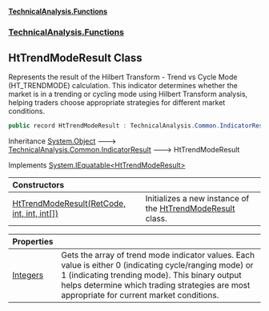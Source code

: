 #### [TechnicalAnalysis\.Functions](Atypical.TechnicalAnalysis.Functions.md 'Atypical\.TechnicalAnalysis\.Functions')
### [TechnicalAnalysis\.Functions](Atypical.TechnicalAnalysis.Functions.md#TechnicalAnalysis.Functions 'TechnicalAnalysis\.Functions')

## HtTrendModeResult Class

Represents the result of the Hilbert Transform \- Trend vs Cycle Mode \(HT\_TRENDMODE\) calculation\.
This indicator determines whether the market is in a trending or cycling mode using Hilbert Transform analysis,
helping traders choose appropriate strategies for different market conditions\.

```csharp
public record HtTrendModeResult : TechnicalAnalysis.Common.IndicatorResult, System.IEquatable<TechnicalAnalysis.Functions.HtTrendModeResult>
```

Inheritance [System\.Object](https://docs.microsoft.com/en-us/dotnet/api/System.Object 'System\.Object') &#129106; [TechnicalAnalysis\.Common\.IndicatorResult](https://docs.microsoft.com/en-us/dotnet/api/TechnicalAnalysis.Common.IndicatorResult 'TechnicalAnalysis\.Common\.IndicatorResult') &#129106; HtTrendModeResult

Implements [System\.IEquatable&lt;](https://docs.microsoft.com/en-us/dotnet/api/System.IEquatable-1 'System\.IEquatable\`1')[HtTrendModeResult](HtTrendModeResult.md 'TechnicalAnalysis\.Functions\.HtTrendModeResult')[&gt;](https://docs.microsoft.com/en-us/dotnet/api/System.IEquatable-1 'System\.IEquatable\`1')

| Constructors | |
| :--- | :--- |
| [HtTrendModeResult\(RetCode, int, int, int\[\]\)](HtTrendModeResult.HtTrendModeResult(RetCode,int,int,int[]).md 'TechnicalAnalysis\.Functions\.HtTrendModeResult\.HtTrendModeResult\(TechnicalAnalysis\.Common\.RetCode, int, int, int\[\]\)') | Initializes a new instance of the [HtTrendModeResult](HtTrendModeResult.md 'TechnicalAnalysis\.Functions\.HtTrendModeResult') class\. |

| Properties | |
| :--- | :--- |
| [Integers](HtTrendModeResult.Integers.md 'TechnicalAnalysis\.Functions\.HtTrendModeResult\.Integers') | Gets the array of trend mode indicator values\. Each value is either 0 \(indicating cycle/ranging mode\) or 1 \(indicating trending mode\)\. This binary output helps determine which trading strategies are most appropriate for current market conditions\. |

